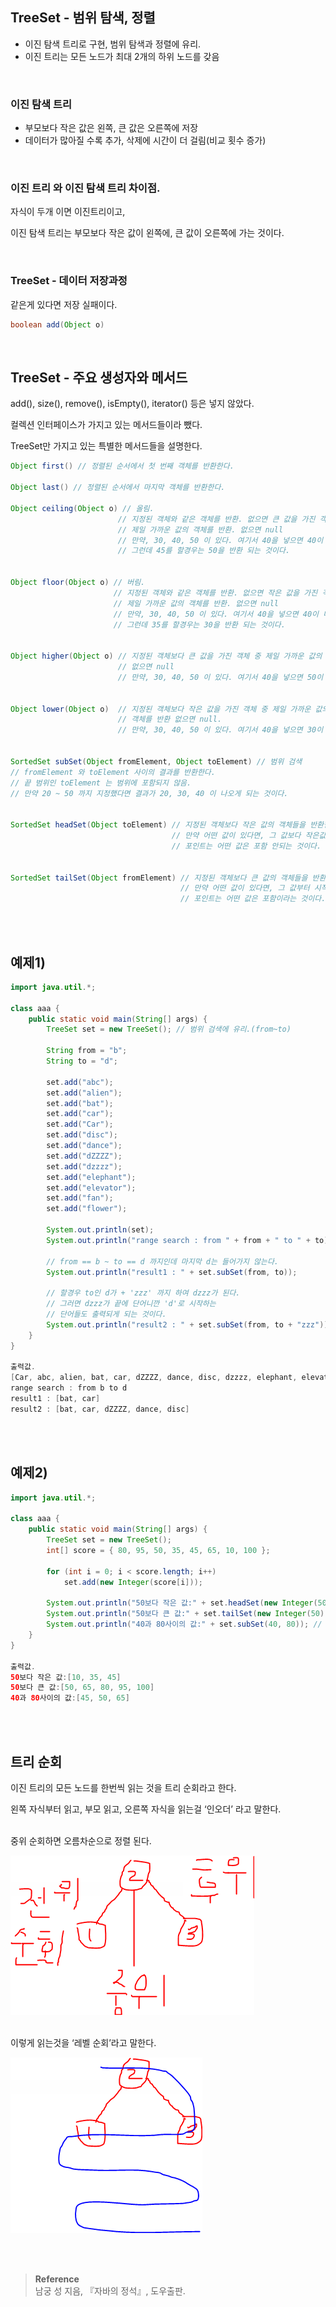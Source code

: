 ## TreeSet - 범위 탐색, 정렬

- 이진 탐색 트리로 구현, 범위 탐색과 정렬에 유리.
- 이진 트리는 모든 노드가 최대 2개의 하위 노드를 갖음

<br/>

### 이진 탐색 트리

- 부모보다 작은 값은 왼쪽, 큰 값은 오른쪽에 저장
- 데이터가 많아질 수록 추가, 삭제에 시간이 더 걸림(비교 횟수 증가)

<br/>

### 이진 트리 와 이진 탐색 트리 차이점.

자식이 두개 이면 이진트리이고, 

이진 탐색 트리는 부모보다 작은 값이 왼쪽에, 큰 값이 오른쪽에 가는 것이다.

<br/>

### TreeSet - 데이터 저장과정

같은게 있다면 저장 실패이다.

```java
boolean add(Object o) 
```

<br/>

## TreeSet - 주요 생성자와 메서드

add(), size(), remove(), isEmpty(), iterator() 등은 넣지 않았다.

컬렉션 인터페이스가 가지고 있는 메서드들이라 뺐다.

TreeSet만 가지고 있는 특별한 메서드들을 설명한다.

```java
Object first() // 정렬된 순서에서 첫 번째 객체를 반환한다.

Object last() // 정렬된 순서에서 마지막 객체를 반환한다.

Object ceiling(Object o) // 올림.
                        // 지정된 객체와 같은 객체를 반환. 없으면 큰 값을 가진 객체 중
						// 제일 가까운 값의 객체를 반환. 없으면 null
						// 만약, 30, 40, 50 이 있다. 여기서 40을 넣으면 40이 나온다.
						// 그런데 45를 할경우는 50을 반환 되는 것이다. 


Object floor(Object o) // 버림.
					   // 지정된 객체와 같은 객체를 반환. 없으면 작은 값을 가진 객체 중
					   // 제일 가까운 값의 객체를 반환. 없으면 null
					   // 만약, 30, 40, 50 이 있다. 여기서 40을 넣으면 40이 나온다.
					   // 그런데 35를 할경우는 30을 반환 되는 것이다. 


Object higher(Object o) // 지정된 객체보다 큰 값을 가진 객체 중 제일 가까운 값의 객체를 반환.
						// 없으면 null
						// 만약, 30, 40, 50 이 있다. 여기서 40을 넣으면 50이 나온다.


Object lower(Object o)  // 지정된 객체보다 작은 값을 가진 객체 중 제일 가까운 값의 
						// 객체를 반환 없으면 null.
						// 만약, 30, 40, 50 이 있다. 여기서 40을 넣으면 30이 나온다.


SortedSet subSet(Object fromElement, Object toElement) // 범위 검색 
// fromElement 와 toElement 사이의 결과를 반환한다. 
// 끝 범위인 toElement 는 범위에 포함되지 않음.
// 만약 20 ~ 50 까지 지정했다면 결과가 20, 30, 40 이 나오게 되는 것이다.


SortedSet headSet(Object toElement) // 지정된 객체보다 작은 값의 객체들을 반환한다.
									// 만약 어떤 값이 있다면, 그 값보다 작은값들을 가져온다.
									// 포인트는 어떤 값은 포함 안되는 것이다.


SortedSet tailSet(Object fromElement) // 지정된 객체보다 큰 값의 객체들을 반환한다.
									  // 만약 어떤 값이 있다면, 그 값부터 시작하여 큰값들을 가져온다.
									  // 포인트는 어떤 값은 포함이라는 것이다.
```


<br/><br/>


## 예제1)

```java
import java.util.*;

class aaa {
	public static void main(String[] args) {
		TreeSet set = new TreeSet(); // 범위 검색에 유리.(from~to)

		String from = "b";
		String to = "d";

		set.add("abc");
		set.add("alien");
		set.add("bat");
		set.add("car");
		set.add("Car");
		set.add("disc");
		set.add("dance");
		set.add("dZZZZ");
		set.add("dzzzz");
		set.add("elephant");
		set.add("elevator");
		set.add("fan");
		set.add("flower");

		System.out.println(set);
		System.out.println("range search : from " + from + " to " + to);

		// from == b ~ to == d 까지인데 마지막 d는 들어가지 않는다.
		System.out.println("result1 : " + set.subSet(from, to));

		// 할경우 to인 d가 + 'zzz' 까지 하여 dzzz가 된다. 
		// 그러면 dzzz가 끝에 단어니깐 'd'로 시작하는 
		// 단어들도 출력되게 되는 것이다.
		System.out.println("result2 : " + set.subSet(from, to + "zzz"));
	}
}

출력값.
[Car, abc, alien, bat, car, dZZZZ, dance, disc, dzzzz, elephant, elevator, fan, flower]
range search : from b to d
result1 : [bat, car]
result2 : [bat, car, dZZZZ, dance, disc]
```

<br/><br/>

## 예제2)

```java
import java.util.*;

class aaa {
	public static void main(String[] args) {
		TreeSet set = new TreeSet();
		int[] score = { 80, 95, 50, 35, 45, 65, 10, 100 };

		for (int i = 0; i < score.length; i++)
			set.add(new Integer(score[i]));

		System.out.println("50보다 작은 값:" + set.headSet(new Integer(50)));
		System.out.println("50보다 큰 값:" + set.tailSet(new Integer(50)));
		System.out.println("40과 80사이의 값:" + set.subSet(40, 80)); // 80은 들어가지 않는다.
	}
}

출력값.
50보다 작은 값:[10, 35, 45]
50보다 큰 값:[50, 65, 80, 95, 100]
40과 80사이의 값:[45, 50, 65]
```

<br/><br/>

## 트리 순회

이진 트리의 모든 노드를 한번씩 읽는 것을 트리 순회라고 한다.

왼쪽 자식부터 읽고, 부모 읽고, 오른쪽 자식을 읽는걸 ‘인오더’ 라고 말한다.

<br/>중위 순회하면 오름차순으로 정렬 된다.

![이미지](/programming/img/트리순회.PNG)

<br/>이렇게 읽는것을 ‘레벨 순회’라고 말한다.

![이미지](/programming/img/트리순회2.PNG)


<br/><br/>

>**Reference**
><br/>남궁 성 지음, 『자바의 정석』, 도우출판.
